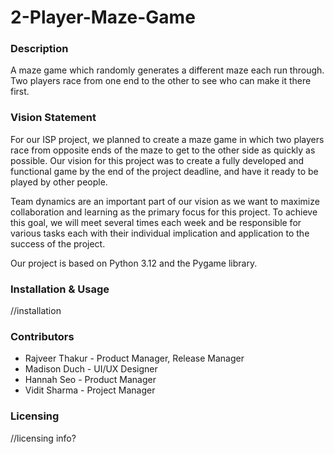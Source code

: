 # 2-Player-Maze-Game
<h3>Description</h3>

A maze game which randomly generates a different maze each run through. Two players race from one end to the other to see who can make it there first.

<h3>Vision Statement</h3>

For our ISP project, we planned to create a maze game in which two players race from opposite ends of the maze to get to the other side as quickly as possible. Our vision for this project was to create a fully developed and functional game by the end of the project deadline, and have it ready to be played by other people. 

Team dynamics are an important part of our vision as we want to maximize collaboration and learning as the primary focus for this project. To achieve this goal, we will meet several times each week and be responsible for various tasks each with their individual implication and application to the success of the project. 

Our project is based on Python 3.12 and the Pygame library.
<h3>Installation & Usage</h3>

//installation

<h3>Contributors</h3>
<ul>
<li>Rajveer Thakur - Product Manager, Release Manager</li>

<li>Madison Duch - UI/UX Designer</li>

<li>Hannah Seo - Product Manager</li>

<li>Vidit Sharma - Project Manager</li>
</ul>
<h3>Licensing</h3>

//licensing info?
